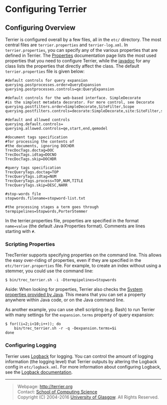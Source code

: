 Configuring Terrier
===================

Configuring Overview
--------------------

Terrier is configured overall by a few files, all in the `etc/` directory. The most central files are `terrier.properties` and `terrier-log.xml`. In `terrier.properties`, you can specify any of the various properties that are defined in Terrier. The [Properties](properties.md) documentation page lists the most used properties that you need to configure Terrier, while the [javadoc](javadoc/) for any class lists the properties that directly affect the class. The default `terrier.properties` file is given below:

    #default controls for query expansion
    querying.postprocesses.order=QueryExpansion
    querying.postprocesses.controls=qe:QueryExpansion

    #default controls for the web-based interface. SimpleDecorate
    #is the simplest metadata decorator. For more control, see Decorate
    querying.postfilters.order=SimpleDecorate,SiteFilter,Scope
    querying.postfilters.controls=decorate:SimpleDecorate,site:SiteFilter,scope:Scope

    #default and allowed controls
    querying.default.controls=
    querying.allowed.controls=qe,start,end,qemodel

    #document tags specification
    #for processing the contents of
    #the documents, ignoring DOCHDR
    TrecDocTags.doctag=DOC
    TrecDocTags.idtag=DOCNO
    TrecDocTags.skip=DOCHDR

    #query tags specification
    TrecQueryTags.doctag=TOP
    TrecQueryTags.idtag=NUM
    TrecQueryTags.process=TOP,NUM,TITLE
    TrecQueryTags.skip=DESC,NARR

    #stop-words file
    stopwords.filename=stopword-list.txt

    #the processing stages a term goes through
    termpipelines=Stopwords,PorterStemmer

In the terrier.properties file, properties are specified in the format `name=value` (the default Java Properties format). Comments are lines starting with `#`.

### Scripting Properties

TrecTerrier supports specifying properties on the command line. This allows the easy over-riding of properties, even if they are specified in the `etc/terrier.properties` file. For example, to create an index without using a stemmer, you could use the command line:

    $ bin/trec_terrier.sh -i -Dtermpipelines=Stopwords

Aside: When looking for properties, Terrier also checks the [System properties provided by Java](http://download.oracle.com/javase/tutorial/essential/environment/sysprop.html). This means that you can set a property anywhere within Java code, or on the Java command line.

As another example, you can use shell scripting (e.g. Bash) to run Terrier with many settings for the `expansion.terms` property of query expansion:

    $ for((i=2;i<10;i++)); do
        bin/trec_terrier.sh -r -q -Dexpansion.terms=$i
    done

### Configuring Logging

Terrier uses [Logback](http://logback.qos.ch/) for logging. You can control the amount of logging information (the logging level) that Terrier outputs by altering the Logback config in `etc/logback.xml`. For more information about configuring Logback, see the [Logback documentation](http://logback.qos.ch/documentation.html).

------------------------------------------------------------------------


> Webpage: <http://terrier.org>  
> Contact: [School of Computing Science](http://www.dcs.gla.ac.uk/)  
> Copyright (C) 2004-2016 [University of Glasgow](http://www.gla.ac.uk/). All Rights Reserved.
